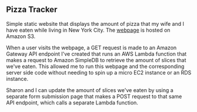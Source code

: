 ## Pizza Tracker

Simple static website that displays the amount of pizza that my wife and I have eaten while living in New York City. The [webpage](http://ryandasher.com/projects/pizza-tracker/) is hosted on Amazon S3.

When a user visits the webpage, a GET request is made to an Amazon Gateway API endpoint I've created that runs an AWS Lambda function that makes a request to Amazon SimpleDB to retrieve the amount of slices that we've eaten. This allowed me to run this webpage and the corresponding server side code without needing to spin up a micro EC2 instance or an RDS instance.

Sharon and I can update the amount of slices we've eaten by using a separate form submission page that makes a POST request to that same API endpoint, which calls a separate Lambda function.
